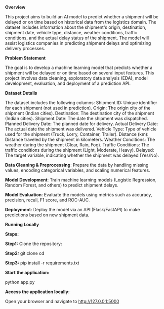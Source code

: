 **Overview**

This project aims to build an AI model to predict whether a shipment will be delayed or on time based on historical data from the logistics domain. The dataset includes information about the shipment's origin, destination, shipment date, vehicle type, distance, weather conditions, traffic conditions, and the actual delay status of the shipment. The model will assist logistics companies in predicting shipment delays and optimizing delivery processes.

**Problem Statement**

The goal is to develop a machine learning model that predicts whether a shipment will be delayed or on time based on several input features. This project involves data cleaning, exploratory data analysis (EDA), model development, evaluation, and deployment of a prediction API.

**Dataset Details**

The dataset includes the following columns:
Shipment ID: Unique identifier for each shipment (not used in prediction).
Origin: The origin city of the shipment (Indian cities).
Destination: The destination city of the shipment (Indian cities).
Shipment Date: The date the shipment was dispatched.
Planned Delivery Date: The planned date for delivery.
Actual Delivery Date: The actual date the shipment was delivered.
Vehicle Type: Type of vehicle used for the shipment (Truck, Lorry, Container, Trailer).
Distance (km): Distance traveled by the shipment in kilometers.
Weather Conditions: The weather during the shipment (Clear, Rain, Fog).
Traffic Conditions: The traffic conditions during the shipment (Light, Moderate, Heavy).
Delayed: The target variable, indicating whether the shipment was delayed (Yes/No).

**Data Cleaning & Preprocessing**: Prepare the data by handling missing values, encoding categorical variables, and scaling numerical features.

**Model Development**: Train machine learning models (Logistic Regression, Random Forest, and others) to predict shipment delays.

**Model Evaluation**: Evaluate the models using metrics such as accuracy, precision, recall, F1 score, and ROC-AUC.

**Deployment**: Deploy the model via an API (Flask/FastAPI) to make predictions based on new shipment data.


**Running Locally**

**Steps:**

**Step1:** Clone the repository:

**Step2:** git clone <repository-link> cd <repository-directory> 

**Step3:** pip install -r requirements.txt 

**Start the application:**

python app.py 

**Access the application locally:**

Open your browser and navigate to http://127.0.0.1:5000
